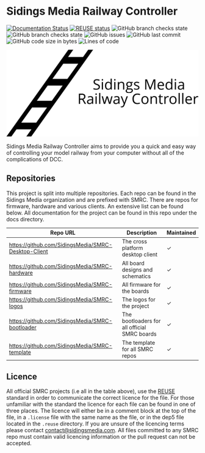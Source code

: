 <!-- 
SPDX-FileCopyrightText: Copyright (c) 2021 Sidings Media 

SPDX-License-Identifier: MIT
-->
# Sidings Media Railway Controller
[![Documentation Status](https://readthedocs.org/projects/dc-model-railway-controller/badge/?version=latest)](https://smrcdocs.sidingsmedia.com/en/latest/?badge=latest) [![REUSE status](https://api.reuse.software/badge/github.com/SidingsMedia/Sidings-Media-Railway-Controller)](https://api.reuse.software/info/github.com/SidingsMedia/Sidings-Media-Railway-Controller) ![GitHub branch checks state](https://img.shields.io/github/checks-status/SidingsMedia/Sidings-Media-Railway-Controller/main?label=main%20checks) ![GitHub branch checks state](https://img.shields.io/github/checks-status/SidingsMedia/Sidings-Media-Railway-Controller/develop?label=develop%20checks) ![GitHub issues](https://img.shields.io/github/issues/SidingsMedia/Sidings-Media-Railway-Controller) ![GitHub last commit](https://img.shields.io/github/last-commit/sidingsmedia/sidings-media-railway-controller) ![GitHub code size in bytes](https://img.shields.io/github/languages/code-size/SidingsMedia/Sidings-Media-Railway-Controller) ![Lines of code](https://img.shields.io/tokei/lines/github/SidingsMedia/Sidings-Media-Railway-Controller)

![SMRC Project Logo](https://github.com/SidingsMedia/SMRC-logos/blob/main/track-bw-square-long.svg)

Sidings Media Railway Controller aims to provide you a quick and easy way of controlling your model railway from your computer without all of the complications of DCC.

## Repositories

This project is split into multiple repositories. Each repo can be found in the Sidings Media organization and are prefixed with SMRC. There are repos for firmware, hardware and various clients. An extensive list can be found below. All documentation for the project can be found in this repo under the docs directory.

| Repo URL | Description          | Maintained |
| -------- | -------------------- | ---------- |
| https://github.com/SidingsMedia/SMRC-Desktop-Client | The cross platform desktop client | ✓ |
| https://github.com/SidingsMedia/SMRC-hardware| All board designs and schematics | ✓ |
| https://github.com/SidingsMedia/SMRC-firmware | All firmware for the boards | ✓ |
| https://github.com/SidingsMedia/SMRC-logos | The logos for the project | ✓ |
| https://github.com/SidingsMedia/SMRC-bootloader | The bootloaders for all official SMRC boards | ✓ |
| https://github.com/SidingsMedia/SMRC-template | The template for all SMRC repos | ✓ |

## Licence
All official SMRC projects (i.e all in the table above), use the [REUSE](https://reuse.software) standard in order to communicate the correct licence for the file. For those unfamiliar with the 
standard the licence for each file can be found in one of three places. The licence will either be in a comment block at the top of the file, in a `.license` file with the same name as the file, or in the dep5 file located in the `.reuse` directory. If you are unsure of the licencing terms please contact [contact@sidingsmedia.com](mailto:contact@sidingsmedia.com?subject=SMRC%20Licence). All files committed to any SMRC repo must contain valid licencing information or the pull request can not be accepted.